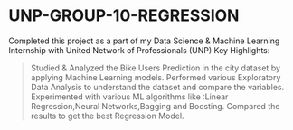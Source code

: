 # UNP-GROUP-10-REGRESSION
Completed this project as a part of my Data Science & Machine Learning Internship with United Network of Professionals (UNP)
Key Highlights:
> Studied & Analyzed the Bike Users Prediction in the city dataset by applying Machine Learning models.
> Performed various Exploratory Data Analysis to understand the dataset and compare the variables.
> Experimented with various ML algorithms like :Linear Regression,Neural Networks,Bagging and Boosting.
> Compared the results to get the best Regression Model.
